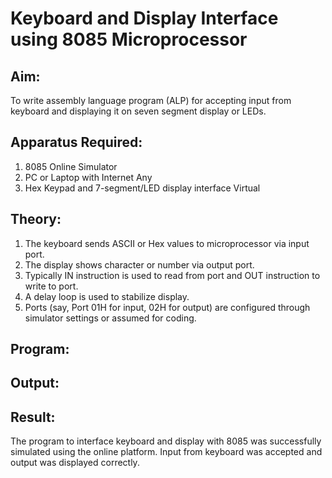 # Keyboard and Display Interface using 8085 Microprocessor
## Aim:
To write assembly language program (ALP) for accepting input from keyboard and displaying it on seven segment display or LEDs.
## Apparatus Required:
1.	8085 Online Simulator	
2.	PC or Laptop with Internet	Any
3.	Hex Keypad and 7-segment/LED display interface	Virtual
## Theory:
1. The keyboard sends ASCII or Hex values to microprocessor via input port.
2. The display shows character or number via output port.
3. Typically IN instruction is used to read from port and OUT instruction to write to port.
4. A delay loop is used to stabilize display.
5. Ports (say, Port 01H for input, 02H for output) are configured through simulator settings or assumed for coding.
## Program:
## Output:
## Result:
The program to interface keyboard and display with 8085 was successfully simulated using the online platform. Input from keyboard was accepted and output was displayed correctly.
